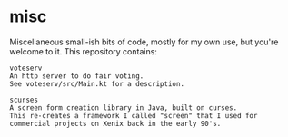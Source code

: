 # misc
Miscellaneous small-ish bits of code, mostly for my own use, but you're 
welcome to it.  This repository contains:

    voteserv
	An http server to do fair voting.
	See voteserv/src/Main.kt for a description.

    scurses
	A screen form creation library in Java, built on curses.
	This re-creates a framework I called "screen" that I used for
	commercial projects on Xenix back in the early 90's.

